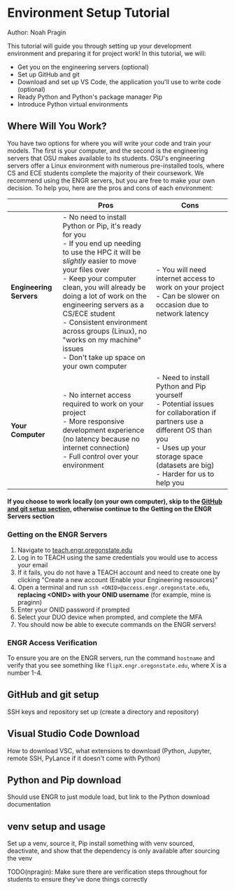 # Environment Setup Tutorial

Author: Noah Pragin

This tutorial will guide you through setting up your development environment and preparing it for project work! In this tutorial, we will:

- Get you on the engineering servers (optional)
- Set up GitHub and git
- Download and set up VS Code, the application you'll use to write code (optional)
- Ready Python and Python's package manager Pip
- Introduce Python virtual environments

## Where Will You Work?
You have two options for where you will write your code and train your models. The first is your computer, and the second is the engineering servers that OSU makes available to its students. OSU's engineering servers offer a Linux environment with numerous pre-installed tools, where CS and ECE students complete the majority of their coursework. We recommend using the ENGR servers, but you are free to make your own decision. To help you, here are the pros and cons of each environment:

| | Pros | Cons |
| - | - | - |
| **Engineering Servers** | - No need to install Python or Pip, it's ready for you<br>- If you end up needing to use the HPC it will be *slightly* easier to move your files over<br>- Keep your computer clean, you will already be doing a lot of work on the engineering servers as a CS/ECE student<br>- Consistent environment across groups (Linux), no "works on my machine" issues<br>- Don't take up space on your own computer | - You will need internet access to work on your project<br>- Can be slower on occasion due to network latency|
| **Your Computer** | - No internet access required to work on your project<br>- More responsive development experience (no latency because no internet connection)<br>- Full control over your environment | - Need to install Python and Pip yourself<br>- Potential issues for collaboration if partners use a different OS than you<br>- Uses up your storage space (datasets are big)<br>- Harder for us to help you |

#### **If you choose to work locally (on your own computer), skip to the [GitHub and git setup section](#git-setup), otherwise continue to the Getting on the ENGR Servers section**

### Getting on the ENGR Servers
1. Navigate to [teach.engr.oregonstate.edu](https://teach.engr.oregonstate.edu/teach.php?type=want_auth)
2. Log in to TEACH using the same credentials you would use to access your email
3. If it fails, you do not have a TEACH account and need to create one by clicking "Create a new account (Enable your Engineering resources)"
4. Open a terminal and run `ssh <ONID>@access.engr.oregonstate.edu`, **replacing &lt;ONID&gt; with your ONID username** (for example, mine is praginn)
5. Enter your ONID password if prompted
6. Select your DUO device when prompted, and complete the MFA
7. You should now be able to execute commands on the ENGR servers!

### ENGR Access Verification

To ensure you are on the ENGR servers, run the command `hostname` and verify that you see something like `flipX.engr.oregonstate.edu`, where X is a number 1-4.

## <a id="git-setup"></a>GitHub and git setup
SSH keys and repository set up (create a directory and repository)
## Visual Studio Code Download
How to download VSC, what extensions to download (Python, Jupyter, remote SSH, PyLance if it doesn't come with Python)
## Python and Pip download
Should use ENGR to just module load, but link to the Python download documentation
## venv setup and usage
Set up a venv, source it, Pip install something with venv sourced, deactivate, and show that the dependency is only available after sourcing the venv

TODO(npragin): Make sure there are verification steps throughout for students to ensure they've done things correctly
